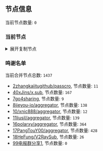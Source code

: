 
## 节点信息
当前节点数量: `0`
### 当前节点
<details>
  <summary>展开复制节点</summary>

    

</details>

### 鸣谢名单
当前合并节点总数: `1437`
- [2zhangkaiitugithub/passcro](https://github.com/zhangkaiitugithub/passcro), 节点数量: `11`
- [40xJins/x.sub](https://github.com/0xJins/x.sub), 节点数量: `167`
- [7go4sharing](https://github.com/go4sharing), 节点数量: `9`
- [8jieyou-io/aggregator](https://github.com/jieyou-io/aggregator), 节点数量: `138`
- [10/xnic888/aggregator](https://github.com/xnic888/aggregator), 节点数量: `12`
- [11liusil/aggregator](https://github.com/liusil/aggregator), 节点数量: `139`
- [16polarxy/aggregator](https://github.com/polarxy/aggregator), 节点数量: `364`
- [17PangTouY00/aggregator](https://github.com/PangTouY00/aggregator), 节点数量: `428`
- [18HeFung/V2RaySub](https://github.com/HeFung/V2RaySub), 节点数量: `26`
- [99电报群分享1](https://github.com/cdddbc/getAirport), 节点数量: `0`


